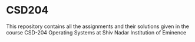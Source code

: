# CSD204
This repository contains all the assignments and their solutions given in the course CSD-204 Operating Systems at Shiv Nadar Institution of Eminence
